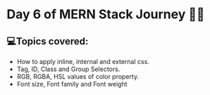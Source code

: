 # Day 6 of MERN Stack Journey 🍃✅
## 💻Topics covered:
* How to apply inline, internal and external css.
* Tag, ID, Class and Group Selectors.
* RGB, RGBA, HSL values of color property.
* Font size, Font family and Font weight
